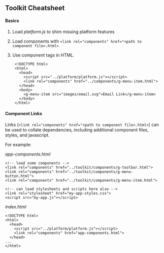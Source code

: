 ## Toolkit Cheatsheet

#### Basics

1. Load *platform.js* to shim missing platform features
2. Load components with `<link rel="components" href="<path to component file>.html>`
3. Use component tags in HTML.

		<!DOCTYPE html>
		<html>
		  <head>
		    <script src="../platform/platform.js"></script>
			<link rel="components" href="../components/g-menu-item.html">
		  </head>
		  <body>
			<g-menu-item src="images/email.svg">Email Link</g-menu-item>
	      </body>
		</html>

#### Component Links

Links (`<link rel="components" href="<path to component file>.html>`) can be used to collate dependencies, including additional component files, styles, and javascript.

For example:

*app-components.html*

	<!-- load some components -->
    <link rel="components" href="../toolkit/components/g-toolbar.html">
    <link rel="components" href="../toolkit/components/g-menu-button.html">
    <link rel="components" href="../toolkit/components/g-menu-item.html">

	<!-- can load stylesheets and scripts here also -->
	<link rel="stylesheet" href="my-app-styles.css">
	<script src="my-app.js"></script>

*index.html*

	<!DOCTYPE html>
	<html>
	  <head>
	    <script src="../platform/platform.js"></script>
		<link rel="components" href="app-components.html">
	  </head>
	...
	</html>